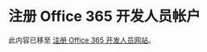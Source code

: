 
# 注册 Office 365 开发人员帐户

此内容已移至 [注册 Office 365 开发人员网站](set-up-a-development-environment-for-sharepoint-add-ins-on-office-365.md#o365_signup)。




